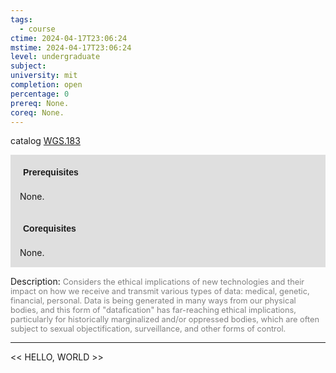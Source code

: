 ```yaml
---
tags:
  - course
ctime: 2024-04-17T23:06:24
mstime: 2024-04-17T23:06:24
level: undergraduate
subject: 
university: mit
completion: open
percentage: 0
prereq: None.
coreq: None.
---
```


catalog [WGS.183](http://student.mit.edu/catalog/mWGSa.html#WGS.183)

<span style="display: block; padding: 15px; background-color: rgb(100, 100, 100, 0.2);"><font id="m_prereq4278_0" style="display: block; font-family: Arial, sans-serif; font-weight: bold; padding: 5px">Prerequisites</font><br><span id="prereq4278_0">None.</span></span>
<span style="display: block; padding: 15px; background-color: rgb(100, 100, 100, 0.2);"><font id="m_coreq4278_0" style="display: block; font-family: Arial, sans-serif; font-weight: bold; padding: 5px">Corequisites</font><br><span id="coreq4278_0">None.</span></span>

<font style="">Description:</font>
<font style="color: grey; font-size: 0.8rem;">Considers the ethical implications of new technologies and their impact on how we receive and transmit various types of data: medical, genetic, financial, personal. Data is being generated in many ways from our physical bodies, and this form of "datafication" has far-reaching ethical implications, particularly for historically marginalized and/or oppressed bodies, which are often subject to sexual objectification, surveillance, and other forms of control.</font>



---

<< HELLO, WORLD >>
